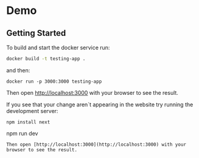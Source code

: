 #  Demo

## Getting Started


To build and start the docker service run:  

```bash
docker build -t testing-app .      
```  
and then:  
```
docker run -p 3000:3000 testing-app
```
Then open [http://localhost:3000](http://localhost:3000) with your browser to see the result.

If you see that your change aren´t appearing in the website try running the development server:

```
npm install next
```
npm run dev
```
Then open [http://localhost:3000](http://localhost:3000) with your browser to see the result.
